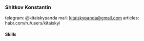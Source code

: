 ### Shitkov Konstantin
telegram: @kitaiskypanda
mail: kitaiskypanda@gmail.com
articles: habr.com/ru/users/kitaisky/
#### Skills
